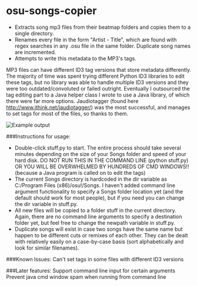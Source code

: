 # osu-songs-copier

* Extracts song mp3 files from their beatmap folders and copies them to a single directory.  
* Renames every file in the form "Artist - Title", which are found with regex searches in any .osu file in the same folder. Duplicate song names are incremented. 
* Attempts to write this metadata to the MP3's tags. 

MP3 files can have different ID3 tag versions that store metadata differently. The majority of time was spent trying different Python ID3 libraries to edit these tags, but no library was able to handle multiple ID3 versions and they were too outdated/convoluted or failed outright. Eventually I outsourced the tag editing part to a Java helper class I wrote to use a Java library, of which there were far more options. Jaudiotagger (found here http://www.jthink.net/jaudiotagger/) was the most successful, and manages to set tags for most of the files, so thanks to them.

![Example output](http://puu.sh/kxO3x/fd1392a69a.png)

###Instructions for usage: 
* Double-click stuff.py to start. The entire process should take several minutes depending on the size of your Songs folder and speed of your hard disk. DO NOT RUN THIS IN THE COMMAND LINE (python stuff.py) OR YOU WILL BE OVERWHELMED BY HUNDREDS OF CMD WINDOWS!! (because a Java program is called on to edit the tags)
* The current Songs directory is hardcoded in the dir variable as C:/Program Files (x86)/osu!/Songs. I haven't added command line argument functionality to specify a Songs folder location yet (and the default should work for most people), but if you need you can change the dir variable in stuff.py.
* All new files will be copied to a folder stuff in the current directory. Again, there are no command line arguments to specify a destination folder yet, but feel free to change the newpath variable in stuff.py.
* Duplicate songs will exist in case two songs have the same name but happen to be different cuts or remixes of each other. They can be dealt with relatively easily on a case-by-case basis (sort alphabetically and look for similar filenames).

###Known Issues:
Can't set tags in some files with different ID3 versions

###Later features:
Support command line input for certain arguments
Prevent java cmd window spam when running from command line
